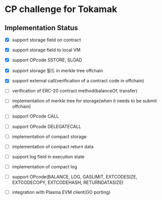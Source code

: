 # CP challenge for Tokamak

## Implementation Status

- [x]  support storage field on contract
- [x]  support storage field to local VM
- [x]  support OPcode SSTORE, SLOAD 
- [x]  support storage 필드 in merkle tree offchain
- [x]  support external call(verification of a contract code in offchain) 
- [ ]  verification of ERC-20 contract method(balanceOf, transfer)
- [ ]  implementation of merkle tree for storage(when it needs to be submit offchain)
- [ ]  support OPcode CALL 
- [ ]  support OPcode DELEGATECALL 
- [ ]  implementation of compact storage 
- [ ]  implementation of compact return data 
- [ ]  support log field in execution state
- [ ]  implementation of compact log
- [ ]  support OPcode(BALANCE, LOG, GASLIMIT, EXTCODESIZE, EXTCODECOPY, EXTCODEHASH, RETURNDATASIZE)
- [ ]  integration with Plasma EVM client(GO porting)


